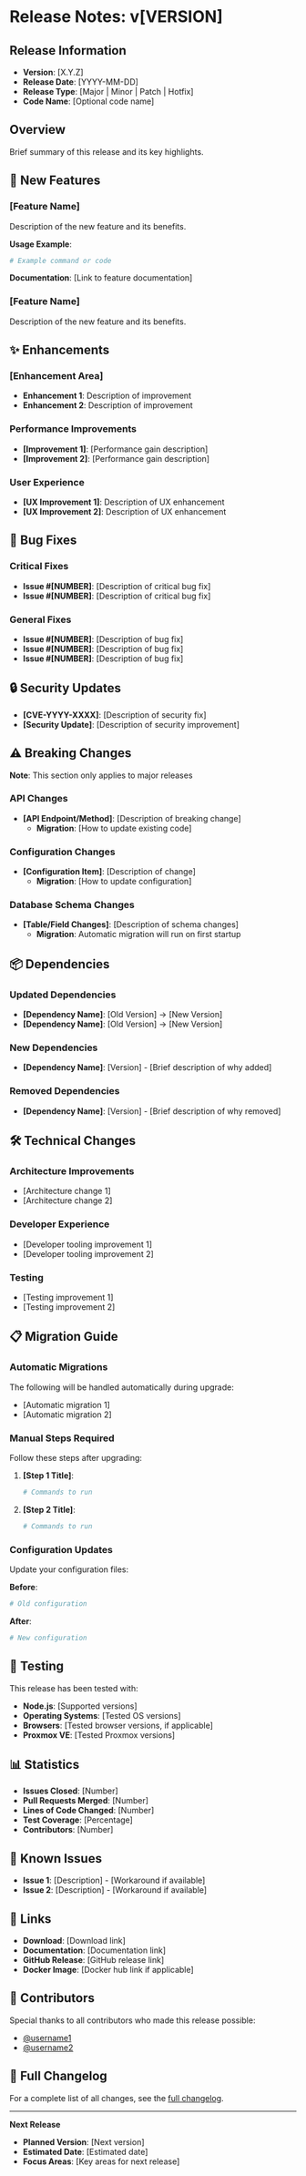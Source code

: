 # Release Notes: v[VERSION]

## Release Information

- **Version**: [X.Y.Z]
- **Release Date**: [YYYY-MM-DD]
- **Release Type**: [Major | Minor | Patch | Hotfix]
- **Code Name**: [Optional code name]

## Overview

Brief summary of this release and its key highlights.

## 🚀 New Features

### [Feature Name]

Description of the new feature and its benefits.

**Usage Example**:

```bash
# Example command or code
```

**Documentation**: [Link to feature documentation]

### [Feature Name]

Description of the new feature and its benefits.

## ✨ Enhancements

### [Enhancement Area]

- **Enhancement 1**: Description of improvement
- **Enhancement 2**: Description of improvement

### Performance Improvements

- **[Improvement 1]**: [Performance gain description]
- **[Improvement 2]**: [Performance gain description]

### User Experience

- **[UX Improvement 1]**: Description of UX enhancement
- **[UX Improvement 2]**: Description of UX enhancement

## 🐛 Bug Fixes

### Critical Fixes

- **Issue #[NUMBER]**: [Description of critical bug fix]
- **Issue #[NUMBER]**: [Description of critical bug fix]

### General Fixes

- **Issue #[NUMBER]**: [Description of bug fix]
- **Issue #[NUMBER]**: [Description of bug fix]
- **Issue #[NUMBER]**: [Description of bug fix]

## 🔒 Security Updates

- **[CVE-YYYY-XXXX]**: [Description of security fix]
- **[Security Update]**: [Description of security improvement]

## ⚠️ Breaking Changes

**Note**: This section only applies to major releases

### API Changes

- **[API Endpoint/Method]**: [Description of breaking change]
  - **Migration**: [How to update existing code]

### Configuration Changes

- **[Configuration Item]**: [Description of change]
  - **Migration**: [How to update configuration]

### Database Schema Changes

- **[Table/Field Changes]**: [Description of schema changes]
  - **Migration**: Automatic migration will run on first startup

## 📦 Dependencies

### Updated Dependencies

- **[Dependency Name]**: [Old Version] → [New Version]
- **[Dependency Name]**: [Old Version] → [New Version]

### New Dependencies

- **[Dependency Name]**: [Version] - [Brief description of why added]

### Removed Dependencies

- **[Dependency Name]**: [Version] - [Brief description of why removed]

## 🛠️ Technical Changes

### Architecture Improvements

- [Architecture change 1]
- [Architecture change 2]

### Developer Experience

- [Developer tooling improvement 1]
- [Developer tooling improvement 2]

### Testing

- [Testing improvement 1]
- [Testing improvement 2]

## 📋 Migration Guide

### Automatic Migrations

The following will be handled automatically during upgrade:

- [Automatic migration 1]
- [Automatic migration 2]

### Manual Steps Required

Follow these steps after upgrading:

1. **[Step 1 Title]**:

   ```bash
   # Commands to run
   ```

2. **[Step 2 Title]**:
   ```bash
   # Commands to run
   ```

### Configuration Updates

Update your configuration files:

**Before**:

```yaml
# Old configuration
```

**After**:

```yaml
# New configuration
```

## 🧪 Testing

This release has been tested with:

- **Node.js**: [Supported versions]
- **Operating Systems**: [Tested OS versions]
- **Browsers**: [Tested browser versions, if applicable]
- **Proxmox VE**: [Tested Proxmox versions]

## 📊 Statistics

- **Issues Closed**: [Number]
- **Pull Requests Merged**: [Number]
- **Lines of Code Changed**: [Number]
- **Test Coverage**: [Percentage]
- **Contributors**: [Number]

## 🎯 Known Issues

- **Issue 1**: [Description] - [Workaround if available]
- **Issue 2**: [Description] - [Workaround if available]

## 🔗 Links

- **Download**: [Download link]
- **Documentation**: [Documentation link]
- **GitHub Release**: [GitHub release link]
- **Docker Image**: [Docker hub link if applicable]

## 🙏 Contributors

Special thanks to all contributors who made this release possible:

- [@username1](https://github.com/username1)
- [@username2](https://github.com/username2)

## 📝 Full Changelog

For a complete list of all changes, see the [full changelog](CHANGELOG.md#version-xyz).

---

**Next Release**

- **Planned Version**: [Next version]
- **Estimated Date**: [Estimated date]
- **Focus Areas**: [Key areas for next release]
